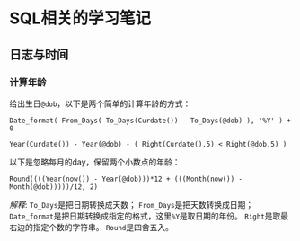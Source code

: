 # SQL相关的学习笔记

## 日志与时间
### 计算年龄

给出生日`@dob`，以下是两个简单的计算年龄的方式：
```
Date_format( From_Days( To_Days(Curdate()) - To_Days(@dob) ), '%Y' ) + 0 

Year(Curdate()) - Year(@dob) - ( Right(Curdate(),5) < Right(@dob,5) ) 
```

以下是忽略每月的day，保留两个小数点的年龄：
```
Round((((Year(now()) - Year(@dob)))*12 + (((Month(now()) - Month(@dob)))))/12, 2) 
```
*解释*:
`To_Days`是把日期转换成天数； 
`From_Days`是把天数转换成日期；
`Date_format`是把日期转换成指定的格式，这里`%Y`是取日期的年份。
`Right`是取最右边的指定个数的字符串。
`Round`是四舍五入。
